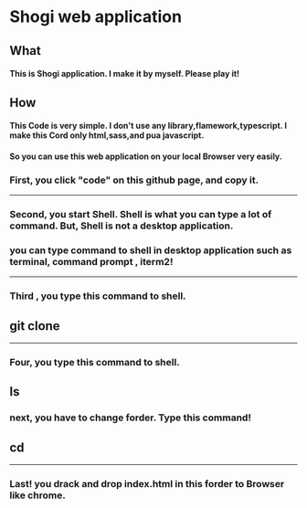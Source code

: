 # Shogi web application
## What
#### This is Shogi application. I make it by myself. Please play it!

## How
#### This Code is very simple. I don't use any library,flamework,typescript. I make this Cord only html,sass,and pua javascript.
#### So you can use this web application on your local Browser very easily.
### First, you click "code" on this github page, and copy it.
-------------------------------------------------------------------------
### Second, you start Shell. Shell is what you can type a lot of command. But, Shell is not a desktop application.
###         you can type command to shell in desktop application such as terminal, command prompt , iterm2!
-------------------------------------------------------------------------
### Third , you type this command to shell.
## git clone <copyed message on github page>
-------------------------------------------------------------------------
### Four, you type this command to shell.
## ls
### next, you have to change forder. Type this command!
## cd <forder name>
-------------------------------------------------------------------------
### Last! you drack and drop index.html in this forder to Browser like chrome.

